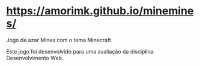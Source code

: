 # https://amorimk.github.io/minemines/

Jogo de azar Mines com o tema Minecraft.

Este jogo foi desenvolvido para uma avaliação da disciplina Desenvolvimento Web.


